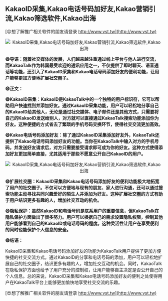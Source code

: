 ## **KakaoID采集,Kakao电话号码加好友,Kakao营销引流,Kakao筛选软件,Kakao出海**

[😍想了解推广相关软件的朋友请登录 http://www.vst.tw](http://www.vst.tw)

 <center><img src="https://vst.tw/MP4/tuiguang/png/1.png" alt="KakaoID采集,Kakao电话号码加好友,Kakao营销引流,Kakao筛选软件,Kakao出海"></center>

**😄导语：随着社交媒体的发展，人们越来越注重通过线上平台与他人进行交流，而KakaoTalk作为韩国最受欢迎的通讯应用之一，不仅提供了即时聊天、语音通话等功能，还引入了KakaoID采集和Kakao电话号码添加好友的便利功能，让用户能够更加方便地扩展社交圈子。**

**😄正文：**

**😄KakaoID采集：KakaoID是KakaoTalk中的一个独特的用户标识符，它可以帮助用户快速找到并添加好友。通过KakaoID采集功能，用户可以轻松地分享自己的KakaoID给其他人，无论是通过社交媒体、电子邮件还是其他方式，只需要将自己的KakaoID发送给别人，对方就可以直接通过KakaoTalk搜索功能添加你为好友。这种便捷的方式省去了繁琐的手机号码交换环节，使得社交交流更加高效。**

**😄Kakao电话号码添加好友：除了通过KakaoID采集添加好友外，KakaoTalk还提供了Kakao电话号码添加好友的功能。当你在KakaoTalk中输入对方的手机号码，并发送好友请求后，对方只需要接受请求即可成为你的好友。这种方式使得添加好友更加简单直接，尤其适用于那些不愿意公开自己KakaoID的用户。**

 <center><img src="https://vst.tw/MP4/tuiguang/png/5.png" alt="KakaoID采集,Kakao电话号码加好友,Kakao营销引流,Kakao筛选软件,Kakao出海"></center>

**😄扩展社交圈：KakaoID采集和Kakao电话号码添加好友的便利功能极大地拓宽了用户的社交圈子。不仅可以方便地与现有的朋友、家人进行沟通，还可以通过搜索功能主动寻找共同兴趣爱好的陌生人并添加为好友。这种扩展社交圈的方式有助于用户结识更多有趣的人，增加社交互动的机会。**

**😄隐私保护：虽然KakaoID和电话号码是联系用户的重要信息，但KakaoTalk在隐私保护方面做出了很多努力。用户可以根据自己的需求设置隐私权限，控制其他用户能够看到自己的KakaoID或电话号码的程度。这种灵活性让用户在享受便利的同时也能保护个人信息的安全。**

**😄结语：**

KakaoID采集和Kakao电话号码添加好友的功能为KakaoTalk用户提供了更加方便快捷的社交交流方式。通过KakaoID的分享和电话号码的添加，用户可以轻松地扩展自己的社交圈子，结识更多有趣的人，增加社交互动的机会。同时，KakaoTalk在隐私保护方面也给予了用户充分的控制权，让用户能够自主决定是否公开自己的个人信息。总的来说，KakaoID采集和Kakao电话号码添加好友的便利之处使得用户在KakaoTalk平台上能够更加愉快地享受社交交流的乐趣。

[😍想了解推广相关软件的朋友请登录 http://www.vst.tw](http://www.vst.tw)



